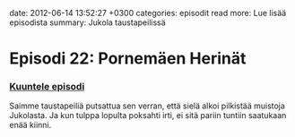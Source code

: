 date: 2012-06-14 13:52:27 +0300
categories: episodit
read more: Lue lis&auml;&auml; episodista
summary: Jukola taustapeiliss&auml;

# Episodi 22: Pornem&auml;en Herin&auml;t

### [Kuuntele episodi](http://traffic.libsyn.com/raskaasti/episodi-22.mp3)

Saimme taustapeili&auml; putsattua sen verran, ett&auml; siel&auml; alkoi pilkist&auml;&auml; muistoja Jukolasta. Ja kun tulppa lopulta poksahti irti, ei sit&auml; pariin tuntiin saatukaan en&auml;&auml; kiinni.

<script type="text/javascript" src="http://player.wizzard.tv/player/o/j/x/134030323362/config/k-a981f8b500e1d1de/uuid/root/height/240/width/480/episode/k-edc525c8a12045c9.m4v"></script>

